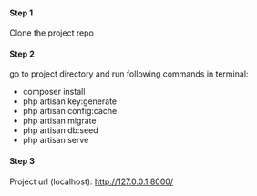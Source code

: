 #### Step 1
Clone the project repo


#### Step 2
go to project directory and run following commands in terminal:
- composer install
- php artisan key:generate
- php artisan config:cache
- php artisan migrate
- php artisan db:seed
- php artisan serve

#### Step 3
Project url (localhost):
http://127.0.0.1:8000/